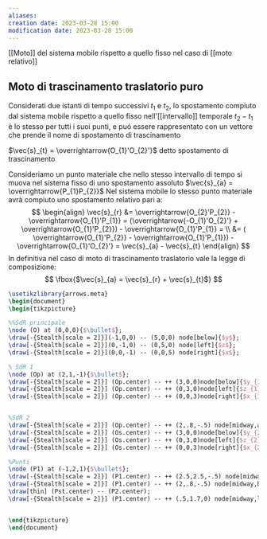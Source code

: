 ```yaml
---
aliases: 
creation date: 2023-03-28 15:00
modification date: 2023-03-28 15:00
---
```


[[Moto]] del sistema mobile rispetto a quello fisso nel caso di [[moto relativo]]



## Moto di trascinamento traslatorio puro
Considerati due istanti di tempo successivi $t_{1}$ e $t_{2}$, lo spostamento compiuto dal sistema mobile rispetto a quello fisso nell'[[intervallo]] temporale $t_{2}-t_{1}$ è lo stesso per tutti i suoi punti, e puó essere rappresentato con un vettore che prende il nome di spostamento di trascinamento

$\vec{s}_{t} = \overrightarrow{O_{1}'O_{2}'}$ detto spostamento di trascinamento

Consideriamo un punto materiale che nello stesso intervallo di tempo si muova nel sistema fisso di uno spostamento assoluto
$\vec{s}_{a} = \overrightarrow{P_{1}P_{2}}$
Nel sistema mobile lo stesso punto materiale avrà compiuto uno spostamento relativo pari a:
$$
\begin{align}
\vec{s}_{r} &= \overrightarrow{O_{2}'P_{2}} - \overrightarrow{O_{1}'P_{1}} = (\overrightarrow{-O_{1}'O_{2}'} + \overrightarrow{O_{1}'P_{2}}) - \overrightarrow{O_{1}'P_{1}} = \\
&= ( \overrightarrow{O_{1}'P_{2}} - \overrightarrow{O_{1}'P_{1}}) - \overrightarrow{O_{1}'O_{2}'} = \vec{s}_{a} - \vec{s}_{t} 
\end{align}
$$
In definitiva nel caso di moto di trascinamento traslatorio vale la legge di composizione:
$$
\fbox{$\vec{s}_{a} = \vec{s}_{r} + \vec{s}_{t}$}
$$

```tikz
\usetikzlibrary{arrows.meta}
\begin{document}
\begin{tikzpicture}

%%SdR principale
\node (O) at (0,0,0){$\bullet$};
\draw[-{Stealth[scale = 2]}](-1,0,0) -- (5,0,0) node[below]{$y$};
\draw[-{Stealth[scale = 2]}](0,-1,0) -- (0,5,0) node[left]{$z$};
\draw[-{Stealth[scale = 2]}](0,0,-1) -- (0,0,5) node[right]{$x$};

% SdR 1
\node (Op) at (2,1,-1){$\bullet$};
\draw[-{Stealth[scale = 2]}] (Op.center) -- ++ (3,0,0)node[below]{$y_{1}'$};
\draw[-{Stealth[scale = 2]}] (Op.center) -- ++ (0,3,0)node[left]{$z_{1}'$};
\draw[-{Stealth[scale = 2]}] (Op.center) -- ++ (0,0,3)node[right]{$x_{1}'$};


%SdR 2
\draw[-{Stealth[scale = 2]}] (Op.center) -- ++ (2,.8,-.5) node[midway,above]{$\vec{s}_t$}node(Os){} node[below right]{$O'_2$};
\draw[-{Stealth[scale = 2]}] (Os.center) -- ++ (3,0,0)node[below]{$y_{2}'$};
\draw[-{Stealth[scale = 2]}] (Os.center) -- ++ (0,3,0)node[left]{$z_{2}'$};
\draw[-{Stealth[scale = 2]}] (Os.center) -- ++ (0,0,3)node[right]{$x_{2}'$};

%Punti
\node (P1) at (-1,2,1){$\bullet$};
\draw[-{Stealth[scale = 2]}] (P1.center) -- ++ (2.5,2.5,-.5) node[midway,above]{$\vec{s}_a$} node(P2){};
\draw[-{Stealth[scale = 2]}] (P1.center) -- ++ (2,.8,-.5) node[midway,below]{$\vec{s}_t$} node(Pst){};
\draw[thin] (Pst.center) -- (P2.center);
\draw[-{Stealth[scale = 2]}] (P1.center) -- ++ (.5,1.7,0) node[midway,left]{$\vec{s}_r$} node(Psr){};


\end{tikzpicture}
\end{document}
```
